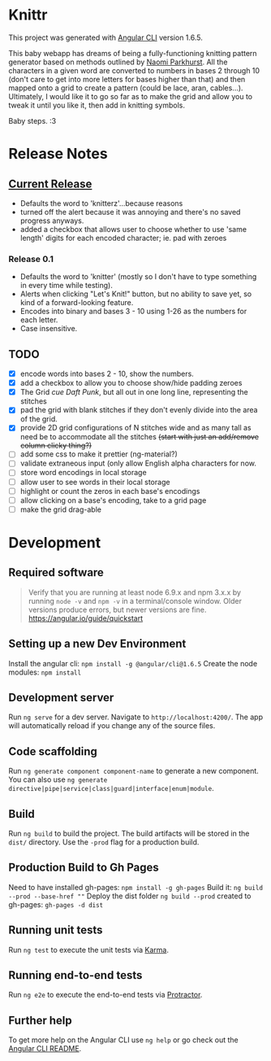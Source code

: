 # Knittr

This project was generated with [Angular CLI](https://github.com/angular/angular-cli) version 1.6.5.

This baby webapp has dreams of being a fully-functioning knitting pattern generator based on methods outlined by [Naomi Parkhurst](https://gannetdesigns.com/tag/secret-code-rewrite/).  All the characters in a given word are converted to numbers in bases 2 through 10 (don't care to get into more letters for bases higher than that) and then mapped onto a grid to create a pattern (could be lace, aran, cables...).  Ultimately, I would like it to go so far as to make the grid and allow you to tweak it until you like it, then add in knitting symbols.

Baby steps. :3

# Release Notes

## [Current Release](https://meldaravaniel.github.io/knittr)

* Defaults the word to 'knitterz'...because reasons
* turned off the alert because it was annoying and there's no saved progress anyways.
* added a checkbox that allows user to choose whether to use 'same length' digits for each encoded character; ie. pad with zeroes

### Release 0.1
* Defaults the word to 'knitter' (mostly so I don't have to type something in every time while testing).
* Alerts when clicking "Let's Knit!" button, but no ability to save yet, so kind of a forward-looking feature.
* Encodes into binary and bases 3 - 10 using 1-26 as the numbers for each letter.
* Case insensitive.

## TODO

- [X] encode words into bases 2 - 10, show the numbers.
- [X] add a checkbox to allow you to choose show/hide padding zeroes
- [X] The Grid *cue Daft Punk*, but all out in one long line, representing the stitches
- [X] pad the grid with blank stitches if they don't evenly divide into the area of the grid.
- [X] provide 2D grid configurations of N stitches wide and as many tall as need be to accommodate all the stitches ~~(start with just an add/remove column clicky thing?)~~
- [ ] add some css to make it prettier (ng-material?)
- [ ] validate extraneous input (only allow English alpha characters for now.
- [ ] store word encodings in local storage
- [ ] allow user to see words in their local storage
- [ ] highlight or count the zeros in each base's encodings
- [ ] allow clicking on a base's encoding, take to a grid page
- [ ] make the grid drag-able

# Development

## Required software

> Verify that you are running at least node 6.9.x and npm 3.x.x by running `node -v` and `npm -v` in a terminal/console window. Older versions produce errors, but newer versions are fine.
> https://angular.io/guide/quickstart


## Setting up a new Dev Environment

Install the angular cli: `npm install -g @angular/cli@1.6.5`
Create the node modules: `npm install`

## Development server

Run `ng serve` for a dev server. Navigate to `http://localhost:4200/`. The app will automatically reload if you change any of the source files.

## Code scaffolding

Run `ng generate component component-name` to generate a new component. You can also use `ng generate directive|pipe|service|class|guard|interface|enum|module`.

## Build

Run `ng build` to build the project. The build artifacts will be stored in the `dist/` directory. Use the `-prod` flag for a production build.

## Production Build to Gh Pages

Need to have installed gh-pages: `npm install -g gh-pages`
Build it: `ng build --prod --base-href ""` 
Deploy the dist folder `ng build --prod` created to gh-pages: `gh-pages -d dist`

## Running unit tests

Run `ng test` to execute the unit tests via [Karma](https://karma-runner.github.io).

## Running end-to-end tests

Run `ng e2e` to execute the end-to-end tests via [Protractor](http://www.protractortest.org/).

## Further help

To get more help on the Angular CLI use `ng help` or go check out the [Angular CLI README](https://github.com/angular/angular-cli/blob/master/README.md).
